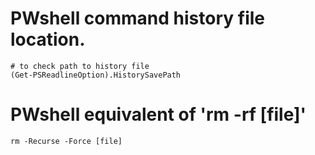 # PWshell command history file location.
```
# to check path to history file
(Get-PSReadlineOption).HistorySavePath
```

# PWshell equivalent of 'rm -rf [file]'
```
rm -Recurse -Force [file]
```
